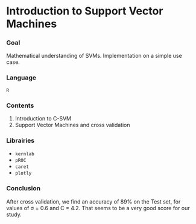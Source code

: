 # Introduction to Support Vector Machines

### Goal
Mathematical understanding of SVMs. Implementation on a simple use case.

### Language
```R```

### Contents
1. Introduction to C-SVM
2. Support Vector Machines and cross validation

### Librairies
* ```kernlab```
* ```pROC```
* ```caret```
* ```plotly```

### Conclusion
After cross validation, we find an accuracy of 89% on the Test set, for values of σ = 0.6 and C = 4.2. That seems to be a
very good score for our study.
